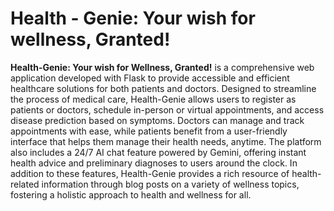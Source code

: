 # Health - Genie: Your wish for wellness, Granted!
**Health-Genie: Your wish for Wellness, Granted!** is a comprehensive web application developed with Flask to provide accessible and efficient healthcare solutions for both patients and doctors. Designed to streamline the process of medical care, Health-Genie allows users to register as patients or doctors, schedule in-person or virtual appointments, and access disease prediction based on symptoms. Doctors can manage and track appointments with ease, while patients benefit from a user-friendly interface that helps them manage their health needs, anytime. The platform also includes a 24/7 AI chat feature powered by Gemini, offering instant health advice and preliminary diagnoses to users around the clock. In addition to these features, Health-Genie provides a rich resource of health-related information through blog posts on a variety of wellness topics, fostering a holistic approach to health and wellness for all.

